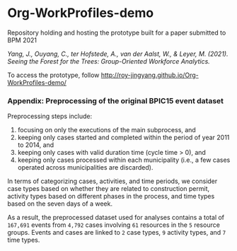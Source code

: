 # Org-WorkProfiles-demo
Repository holding and hosting the prototype built for a paper submitted to BPM 2021

*Yang, J., Ouyang, C., ter Hofstede, A., van der Aalst, W., & Leyer, M. (2021). Seeing the Forest for the Trees: Group-Oriented Workforce Analytics.*

To access the prototype, follow http://roy-jingyang.github.io/Org-WorkProfiles-demo/

### Appendix: Preprocessing of the original BPIC15 event dataset

Preprocessing steps include:
1. focusing on only the executions of the main subprocess, and
2. keeping only cases started and completed within the period of year 2011 to 2014, and
3. keeping only cases with valid duration time (cycle time > 0), and
4. keeping only cases processed within each municipality (i.e., a few cases operated across municipalities are discarded).

In terms of categorizing cases, activities, and time periods, we consider case types based on whether they are related to construction permit, activity types based on different phases in the process, and time types based on the seven days of a week.

As a result, the preprocessed dataset used for analyses contains a total of `167,691` events from `4,792` cases involving `61` resources in the `5` resource groups.
Events and cases are linked to `2` case types, `9` activity types, and `7` time types.
